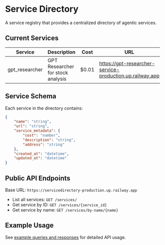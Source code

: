 # Service Directory

A service registry that provides a centralized directory of agentic services.

## Current Services

| Service | Description | Cost | URL |
|---------|-------------|------|-----|
| gpt_researcher | GPT Researcher for stock analysis | $0.01 | https://gpt-researcher-service-production.up.railway.app |

## Service Schema

Each service in the directory contains:
```json
{
    "name": "string",
    "url": "string",
    "service_metadata": {
        "cost": "number",
        "description": "string",
        "address": "string"
    },
    "created_at": "datetime",
    "updated_at": "datetime"
}
```

## Public API Endpoints

Base URL: `https://servicedirectory-production.up.railway.app`

- List all services: `GET /services/`
- Get service by ID: `GET /services/{service_id}`
- Get service by name: `GET /services/by-name/{name}`

## Example Usage

See [example queries and responses](https://github.com/OpenCommerce-xyz/opencommerce-sdk/blob/main/sdk/service_directory.py) for detailed API usage.